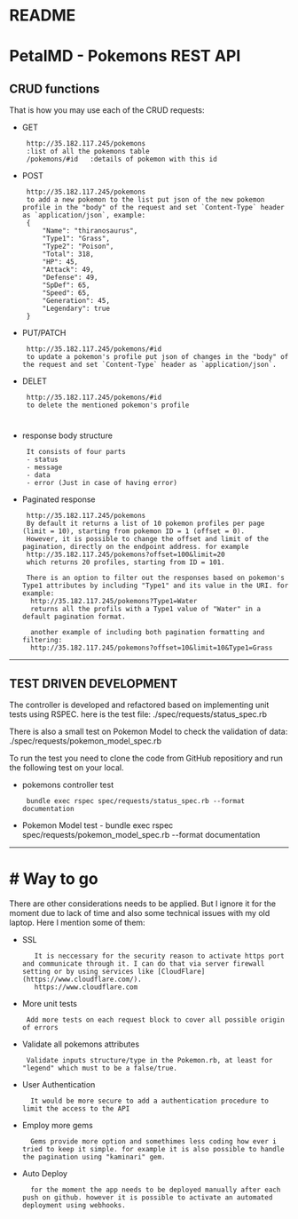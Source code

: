 # README
 
 
# PetalMD - Pokemons REST API
 
 
## CRUD functions
  
That is how you may use each of the CRUD requests:
* GET
      
       http://35.182.117.245/pokemons
       :list of all the pokemons table
       /pokemons/#id   :details of pokemon with this id
 
* POST

       http://35.182.117.245/pokemons
       to add a new pokemon to the list put json of the new pokemon profile in the "body" of the request and set `Content-Type` header as `application/json`, example:
       {       
           "Name": "thiranosaurus",
           "Type1": "Grass",
           "Type2": "Poison",
           "Total": 318,
           "HP": 45,
           "Attack": 49,
           "Defense": 49,
           "SpDef": 65,
           "Speed": 65,
           "Generation": 45,
           "Legendary": true
       }
* PUT/PATCH       
 
       http://35.182.117.245/pokemons/#id
       to update a pokemon's profile put json of changes in the "body" of the request and set `Content-Type` header as `application/json`.
* DELET
      
       http://35.182.117.245/pokemons/#id
       to delete the mentioned pokemon's profile
#
* response body structure
       
       It consists of four parts
       - status
       - message
       - data
       - error (Just in case of having error)

* Paginated response
      
       http://35.182.117.245/pokemons
       By default it returns a list of 10 pokemon profiles per page (limit = 10), starting from pokemon ID = 1 (offset = 0).
       However, it is possible to change the offset and limit of the pagination, directly on the endpoint address. for example
       http://35.182.117.245/pokemons?offset=100&limit=20 
       which returns 20 profiles, starting from ID = 101.
      
       There is an option to filter out the responses based on pokemon's Type1 attributes by including "Type1" and its value in the URI. for example:
        http://35.182.117.245/pokemons?Type1=Water
        returns all the profils with a Type1 value of "Water" in a default pagination format.
 
        another example of including both pagination formatting and filtering:
        http://35.182.117.245/pokemons?offset=10&limit=10&Type1=Grass


----------------
## TEST DRIVEN DEVELOPMENT
The controller is developed and refactored based on implementing unit tests using RSPEC.
here is the test file:
./spec/requests/status_spec.rb
 
There is also a small test on Pokemon Model to check the validation of data:
./spec/requests/pokemon_model_spec.rb

 To run the test you need to clone the code from GitHub repositiory and run the following test on your local.
 - pokemons controller test

        bundle exec rspec spec/requests/status_spec.rb --format documentation
- Pokemon Model test
        - bundle exec rspec spec/requests/pokemon_model_spec.rb --format documentation

------------------
 
# # Way to go
There are other considerations needs to be applied. But I ignore it for the moment due to lack of time and also some technical issues with my old laptop. Here I mention some of them:
- SSL 

         It is neccessary for the security reason to activate https port and communicate through it. I can do that via server firewall setting or by using services like [CloudFlare](https://www.cloudflare.com/).
         https://www.cloudflare.com 

- More unit tests

       Add more tests on each request block to cover all possible origin of errors

- Validate all pokemons attributes

       Validate inputs structure/type in the Pokemon.rb, at least for "legend" which must to be a false/true.

- User Authentication
        
        It would be more secure to add a authentication procedure to limit the access to the API

- Employ more gems

        Gems provide more option and somethimes less coding how ever i tried to keep it simple. for example it is also possible to handle the pagination using "kaminari" gem.

- Auto Deploy

        for the moment the app needs to be deployed manually after each push on github. however it is possible to activate an automated deployment using webhooks.
